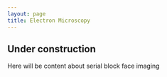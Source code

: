 ```yaml
---
layout: page
title: Electron Microscopy
---
```


## Under construction ##

Here will be content about serial block face imaging 